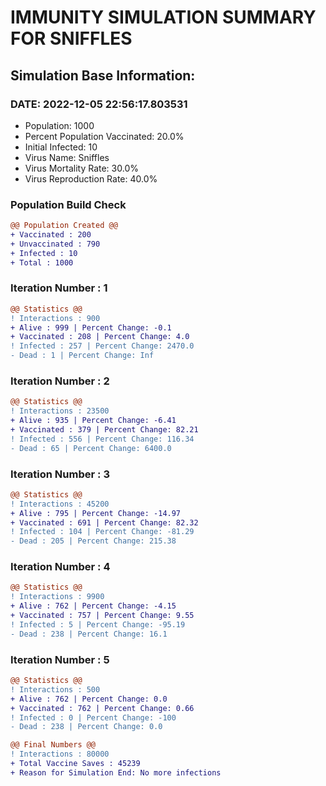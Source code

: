 # IMMUNITY SIMULATION SUMMARY FOR SNIFFLES

## Simulation Base Information:
### DATE: 2022-12-05 22:56:17.803531
+ Population: 1000
+ Percent Population Vaccinated: 20.0%
+ Initial Infected: 10
+ Virus Name: Sniffles
+ Virus Mortality Rate: 30.0%
+ Virus Reproduction Rate: 40.0%
### Population Build Check
```diff
@@ Population Created @@
+ Vaccinated : 200
+ Unvaccinated : 790
+ Infected : 10
+ Total : 1000
```
### Iteration Number : 1
```diff
@@ Statistics @@
! Interactions : 900
+ Alive : 999 | Percent Change: -0.1
+ Vaccinated : 208 | Percent Change: 4.0
! Infected : 257 | Percent Change: 2470.0
- Dead : 1 | Percent Change: Inf
```
### Iteration Number : 2
```diff
@@ Statistics @@
! Interactions : 23500
+ Alive : 935 | Percent Change: -6.41
+ Vaccinated : 379 | Percent Change: 82.21
! Infected : 556 | Percent Change: 116.34
- Dead : 65 | Percent Change: 6400.0
```
### Iteration Number : 3
```diff
@@ Statistics @@
! Interactions : 45200
+ Alive : 795 | Percent Change: -14.97
+ Vaccinated : 691 | Percent Change: 82.32
! Infected : 104 | Percent Change: -81.29
- Dead : 205 | Percent Change: 215.38
```
### Iteration Number : 4
```diff
@@ Statistics @@
! Interactions : 9900
+ Alive : 762 | Percent Change: -4.15
+ Vaccinated : 757 | Percent Change: 9.55
! Infected : 5 | Percent Change: -95.19
- Dead : 238 | Percent Change: 16.1
```
### Iteration Number : 5
```diff
@@ Statistics @@
! Interactions : 500
+ Alive : 762 | Percent Change: 0.0
+ Vaccinated : 762 | Percent Change: 0.66
! Infected : 0 | Percent Change: -100
- Dead : 238 | Percent Change: 0.0
```
```diff
@@ Final Numbers @@
! Interactions : 80000
+ Total Vaccine Saves : 45239
+ Reason for Simulation End: No more infections
```
